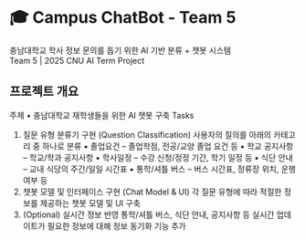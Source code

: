 # 🎓 Campus ChatBot - Team 5

충남대학교 학사 정보 문의를 돕기 위한 AI 기반 분류 + 챗봇 시스템  
Team 5 | 2025 CNU AI Term Project  


## 프로젝트 개요

주제
▪ 충남대학교 재학생들을 위한 AI 챗봇 구축
Tasks
1. 질문 유형 분류기 구현 (Question Classification)
사용자의 질의를 아래의 카테고리 중 하나로 분류
▪ 졸업요건 – 졸업학점, 전공/교양 졸업 요건 등
▪ 학교 공지사항 – 학교/학과 공지사항
▪ 학사일정 – 수강 신청/정정 기간, 학기 일정 등
▪ 식단 안내 – 교내 식당의 주간/일일 시간표
▪ 통학/셔틀 버스 – 버스 시간표, 정류장 위치, 운행 여부 등
2. 챗봇 모델 및 인터페이스 구현 (Chat Model & UI)
각 질문 유형에 따라 적절한 정보를 제공하는 챗봇 모델 및 UI 구축
3. (Optional) 실시간 정보 반영
통학/셔틀 버스, 식단 안내, 공지사항 등 실시간 업데이트가 필요한 정보에 대해 정보 동기화 기능 추가


